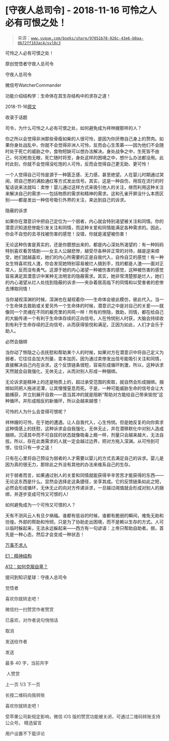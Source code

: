 # [守夜人总司令] - 2018-11-16 可怜之人必有可恨之处！

> 来源：[`www.yuque.com/books/share/97051b78-926c-43e6-b0aa-0b72ff163ac4/svl0c3`](https://www.yuque.com/books/share/97051b78-926c-43e6-b0aa-0b72ff163ac4/svl0c3)



可怜之人必有可恨之处！ 

原创觉悟者守夜人总司令 

守夜人总司令 

微信号WatcherCommander 

功能介绍结构学：生命体在其生存结构中的求存之道！ 

2018-11-16[原文](https://mp.weixin.qq.com/s?__biz=MzAxNDk1NjI2Mw==&mid=2247484056&idx=1&sn=4debca6b6c8c713f3ed967ef79b677fe&chksm=9b8a2110acfda8066539996b0998cb2a64cddcc250ca0f616f91420a1cf9a4337aadc9f7a512&scene=27#wechat_redirect&cpage=464) 

收录于话题 

司令，为什么可怜之人必有可恨之处，如何避免成为祥林嫂那样的人？ 

你之所以会觉得非洲那些骨瘦如柴的人很可怜，是因为你厌倦自己身上的赘肉。如果你身处战乱中，你就不会觉得非洲人可怜，反而会心生羡慕——因为他们不会随时处于死亡的威胁之中，食物短缺可以想办法解决。身处战争之中，生死皆不由己，何况枪炮无眼，死亡随时将至，身处这样的困境之中，想什么办法都没用。此时此刻，你就不会觉得没吃饱的人可怜，反而会觉得自己更无助、更可怜！ 

一个人觉得自己可怜是源于一种匮乏感、无力感，甚至绝望。人在婴儿时期通过哭闹，把自己憋的满脸通红等方式发出信号。其实，这是一种自伤，用现在流行的时髦话说来法就叫：卖惨！婴儿通过这样方式来吸引他人的关注，继而利用这种关注来解决自己的需求——包括物质的需求和精神的需求。这和孔雀开屏没什么本质区别——都是发出一种信号吸引外界的关注，来达到自己的诉求。 

隐蔽的诉求 

如果你在潜意识中把自己定位为一个弱者，内心就会特别渴望被关注和同情。你的潜意识知道悲惨能引发关注和同情，而这种关爱和同情能满足各种需求的。因此，你会不自觉的去寻找被伤害的感觉！没错，你就是渴望被伤害！ 

无论这种伤害是真实的，还是你臆想出来的，都是内心深处所渴望的：有一种妈妈特别喜欢看苦情剧——女主人公越悲惨，越受尽各种非正常的对待，越是逆来顺受，她们就越喜欢，她们的内心所需要的正是自我代入，自怜自艾的感觉！有一种女生特喜欢找人渣，你会发现她特别容易被烂人搞到手，找的都是人渣——面对正常人，反而没有勇气。这源于她的内心渴望一种被伤害的感觉，这种被伤害的感觉容易满足其潜意识中某种无法明言的隐蔽需求。其实，她非常清楚那是烂人，她们的内心渴望从烂人处找到隐蔽的诉求——夹杂着居高临下的同情和以受害者的悲惨去博取同情！ 

当你凝视深渊的时候，深渊也在凝视着你——生命体会彼此模仿，彼此代入。当一个生命体去救助或关爱另外一个生命体的时候，潜意识之中是对自己的关爱——就像同一个灵魂在不同的躯壳里的共鸣一样！所有的恻隐，救助，同情，都在给自己的大脑传递一个有利于生命体存续的正向信号。人在怜悯别人时获，大脑会持续收到有利于生命存续的正向信号，从而获得愉悦和满足。正因为如此，人们才会乐于助人。 

必然会捆绑 

当你动了恻隐之心去抚慰和帮助某个人的时候，如果对方在潜意识中将自己定义为弱者，它往往会加大剂量，变本加厉。因为通过卖惨发出信号能吸引关注和同情，直接解决自己内在诉求。这个反馈链条很短，容易形成循环刺激，所以，这种诉求天然就会自我强化，无休无止，从而对别人形成一种捆绑。 

无论诉求是精神上的还是物质上的，超过承受范围的索取，就自然会形成捆绑。捆绑如同把人拖进泥潭，让其慢慢窒息而死。于是，一种可能威胁生命的信号会让大脑捕获，并立刻展开自救——首当其冲的就是阻断“帮助对方能给自己带来愉悦”这种循环。并形成相反的新循环，所以会越来越恨！ 

可怜的人为什么会变得可恨呢？ 

祥林嫂的可怜，在于她的遭遇。让人自我代入，心生怜悯。但是她反复的向你索求这种情感上的抚慰，这种诉求会自我强化，无休无止，并在潜移默化中对别人造成捆绑。沉浸其中而不可自拔的状态就像吸毒上瘾一样，剂量只会越来越大，无法自拔。所以，存在此类需求的人就一定会越过边界，把对方拖入深渊。从可怜到可恨，往往只有一步之遥！ 

只有在心里将自己预设为弱者的人才需要以婴儿的方式去满足自己的诉求。婴儿是因为真的很无力，那除此之外没有其他的办法来维系自己的生存。 

对于弱者而言，如果通过别人的关爱和同情就能获得辛辛苦苦才能获得的东西——无论这东西是什么。显然会选择走这条捷径，坐享其成。它的反馈链条如此之短，必然会形成循环，无休无止的向对方传递诉求，一旦越过阈值就会形成对别人的捆绑，并逐步变成可怜又可恨的人! 

如何避免成为一个可怜又可恨的人？ 

天有不测风云人有旦夕祸福。谁都有低谷的时候，谁都有脆弱的瞬间，难免无助和彷徨。外部的帮助和怜悯，只是为了协助走出困境，而不是赖以生存的方式。人可以临时躲起来，无法永远躲起来——西方有一句谚语：上帝只帮助自助者。弱，首先是一种心态，然后才会变成一种状态！ 

[万事不求人](http://mp.weixin.qq.com/s?__biz=MzAxNDk1NjI2Mw==&mid=2247483965&idx=1&sn=772d13791947ee6f32e5f0e66c084937&chksm=9b8a21b5acfda8a359a3292f1903c922302541f40601566167e13463062503a24f8f36a66c08&scene=21#wechat_redirect) 

[E1：精神结构](http://mp.weixin.qq.com/s?__biz=MzAxNDk1NjI2Mw==&mid=2247483951&idx=1&sn=b8c11a2ac4777cebb5bb07c2c7fc29cc&chksm=9b8a21a7acfda8b10fcc253606d8b6f2003a333dc022fc89929894fde1c1394a01a4405ac338&scene=21#wechat_redirect) 

[A12：如何克服自卑？](http://mp.weixin.qq.com/s?__biz=MzAxNDk1NjI2Mw==&mid=2247484034&idx=1&sn=db0779cd2c15dff1ae7433e284dee542&chksm=9b8a210aacfda81cd0b51cdb8a5b695b6b205cd4e9aa3b3a31c4ac0ebc85581d5d598fd348f4&scene=21#wechat_redirect) 

提问到知识星球：守夜人总司令  

<ne-card data-card-name="image" data-card-type="inline" id="JVmva" data-event-boundary="card" style="color: rgb(51, 51, 51);">

觉悟者 

喜欢你就转走吧！ 

微信扫一扫赞赏作者赞赏 

已喜欢，对作者说句悄悄话 

取消 

发送给作者 

发送 

最多 40 字，当前共字 

 人赞赏 

上一页 1/3 下一页 

长按二维码向我转账 

喜欢你就转走吧！ 

受苹果公司新规定影响，微信 iOS 版的赞赏功能被关闭，可通过二维码转账支持公众号。 <ne-h3 id="AV31c" data-lake-id="AV31c"><ne-heading-ext><ne-heading-anchor></ne-heading-anchor><ne-heading-fold></ne-heading-fold></ne-heading-ext><ne-heading-content>精选留言</ne-heading-content></ne-h3> 

用户设置不下载评论</ne-card>